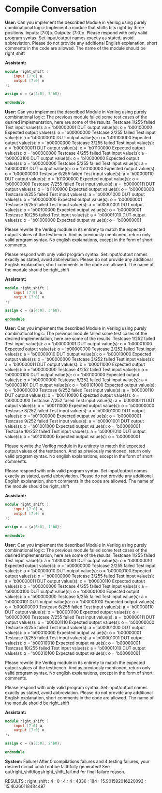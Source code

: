 # Compile Conversation

**User:**
Can you implement the described Module in Verilog using purely combinational logic:
Implement a module that shifts bits right by three positions. Inputs: [7:0]a. Outputs: [7:0]o.
Please respond with only valid program syntax. Set input/output names exactly as stated, avoid abbreviation. Please do not provide any additional English explanation, short comments in the code are allowed.
The name of the module should be right_shift


**Assistant:**
```verilog
module right_shift (
    input [7:0] a,
    output [7:0] o
);

assign o = {a[2:0], 5'b0};

endmodule
```

**User:**
Can you implement the described Module in Verilog using purely combinational logic:
The previous module failed some test cases of the desired implementation, here are some of the results:
Testcase 1/255 failed
Test input value(s):
a = 'b00000001
DUT output value(s):
o = 'b00100000
Expected output value(s):
o = 'b00000000
Testcase 2/255 failed
Test input value(s):
a = 'b00000010
DUT output value(s):
o = 'b01000000
Expected output value(s):
o = 'b00000000
Testcase 3/255 failed
Test input value(s):
a = 'b00000011
DUT output value(s):
o = 'b01100000
Expected output value(s):
o = 'b00000000
Testcase 4/255 failed
Test input value(s):
a = 'b00000100
DUT output value(s):
o = 'b10000000
Expected output value(s):
o = 'b00000000
Testcase 5/255 failed
Test input value(s):
a = 'b00000101
DUT output value(s):
o = 'b10100000
Expected output value(s):
o = 'b00000000
Testcase 6/255 failed
Test input value(s):
a = 'b00000110
DUT output value(s):
o = 'b11000000
Expected output value(s):
o = 'b00000000
Testcase 7/255 failed
Test input value(s):
a = 'b00000111
DUT output value(s):
o = 'b11100000
Expected output value(s):
o = 'b00000000
Testcase 8/255 failed
Test input value(s):
a = 'b00001000
DUT output value(s):
o = 'b00000000
Expected output value(s):
o = 'b00000001
Testcase 9/255 failed
Test input value(s):
a = 'b00001001
DUT output value(s):
o = 'b00100000
Expected output value(s):
o = 'b00000001
Testcase 10/255 failed
Test input value(s):
a = 'b00001010
DUT output value(s):
o = 'b01000000
Expected output value(s):
o = 'b00000001

Please rewrite the Verilog module in its entirety to match the expected output values of the testbench. And as previously mentioned, return only valid program syntax. No english explanations, except in the form of short comments.

Please respond with only valid program syntax. Set input/output names exactly as stated, avoid abbreviation. Please do not provide any additional English explanation, short comments in the code are allowed.
The name of the module should be right_shift


**Assistant:**
```verilog
module right_shift (
    input [7:0] a,
    output [7:0] o
);

assign o = {a[4:0], 3'b0};

endmodule
```

**User:**
Can you implement the described Module in Verilog using purely combinational logic:
The previous module failed some test cases of the desired implementation, here are some of the results:
Testcase 1/252 failed
Test input value(s):
a = 'b00000001
DUT output value(s):
o = 'b00001000
Expected output value(s):
o = 'b00000000
Testcase 2/252 failed
Test input value(s):
a = 'b00000010
DUT output value(s):
o = 'b00010000
Expected output value(s):
o = 'b00000000
Testcase 3/252 failed
Test input value(s):
a = 'b00000011
DUT output value(s):
o = 'b00011000
Expected output value(s):
o = 'b00000000
Testcase 4/252 failed
Test input value(s):
a = 'b00000100
DUT output value(s):
o = 'b00100000
Expected output value(s):
o = 'b00000000
Testcase 5/252 failed
Test input value(s):
a = 'b00000101
DUT output value(s):
o = 'b00101000
Expected output value(s):
o = 'b00000000
Testcase 6/252 failed
Test input value(s):
a = 'b00000110
DUT output value(s):
o = 'b00110000
Expected output value(s):
o = 'b00000000
Testcase 7/252 failed
Test input value(s):
a = 'b00000111
DUT output value(s):
o = 'b00111000
Expected output value(s):
o = 'b00000000
Testcase 8/252 failed
Test input value(s):
a = 'b00001000
DUT output value(s):
o = 'b01000000
Expected output value(s):
o = 'b00000001
Testcase 9/252 failed
Test input value(s):
a = 'b00001001
DUT output value(s):
o = 'b01001000
Expected output value(s):
o = 'b00000001
Testcase 10/252 failed
Test input value(s):
a = 'b00001010
DUT output value(s):
o = 'b01010000
Expected output value(s):
o = 'b00000001

Please rewrite the Verilog module in its entirety to match the expected output values of the testbench. And as previously mentioned, return only valid program syntax. No english explanations, except in the form of short comments.

Please respond with only valid program syntax. Set input/output names exactly as stated, avoid abbreviation. Please do not provide any additional English explanation, short comments in the code are allowed.
The name of the module should be right_shift


**Assistant:**
```verilog
module right_shift (
    input [7:0] a,
    output [7:0] o
);

assign o = {a[6:0], 1'b0};

endmodule
```

**User:**
Can you implement the described Module in Verilog using purely combinational logic:
The previous module failed some test cases of the desired implementation, here are some of the results:
Testcase 1/255 failed
Test input value(s):
a = 'b00000001
DUT output value(s):
o = 'b00000010
Expected output value(s):
o = 'b00000000
Testcase 2/255 failed
Test input value(s):
a = 'b00000010
DUT output value(s):
o = 'b00000100
Expected output value(s):
o = 'b00000000
Testcase 3/255 failed
Test input value(s):
a = 'b00000011
DUT output value(s):
o = 'b00000110
Expected output value(s):
o = 'b00000000
Testcase 4/255 failed
Test input value(s):
a = 'b00000100
DUT output value(s):
o = 'b00001000
Expected output value(s):
o = 'b00000000
Testcase 5/255 failed
Test input value(s):
a = 'b00000101
DUT output value(s):
o = 'b00001010
Expected output value(s):
o = 'b00000000
Testcase 6/255 failed
Test input value(s):
a = 'b00000110
DUT output value(s):
o = 'b00001100
Expected output value(s):
o = 'b00000000
Testcase 7/255 failed
Test input value(s):
a = 'b00000111
DUT output value(s):
o = 'b00001110
Expected output value(s):
o = 'b00000000
Testcase 8/255 failed
Test input value(s):
a = 'b00001000
DUT output value(s):
o = 'b00010000
Expected output value(s):
o = 'b00000001
Testcase 9/255 failed
Test input value(s):
a = 'b00001001
DUT output value(s):
o = 'b00010010
Expected output value(s):
o = 'b00000001
Testcase 10/255 failed
Test input value(s):
a = 'b00001010
DUT output value(s):
o = 'b00010100
Expected output value(s):
o = 'b00000001

Please rewrite the Verilog module in its entirety to match the expected output values of the testbench. And as previously mentioned, return only valid program syntax. No english explanations, except in the form of short comments.

Please respond with only valid program syntax. Set input/output names exactly as stated, avoid abbreviation. Please do not provide any additional English explanation, short comments in the code are allowed.
The name of the module should be right_shift


**Assistant:**
```verilog
module right_shift (
    input [7:0] a,
    output [7:0] o
);

assign o = {a[5:0], 2'b0};

endmodule
```

**System:**
Failure!
After 0 compilations failures and 4 testing failures, your desired circuit could not be faithfully generated!
See out/right_shift/logs/right_shift_fail.md for final failure reason.


RESULTS : right_shift : 4 : 0 : 4 : 4 : 4330 : 184 : 15.901592016220093 : 15.46260118484497